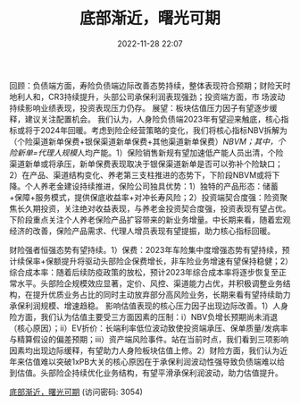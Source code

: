 ﻿---
title: 底部渐近，曙光可期
date: 2022-11-28 22:07
tags:
- 保险行业
updated: 
---

回顾：负债端方面，寿险负债端边际改善态势持续，整体表现符合预期；财险天时地利人和，CR3持续提升，头部公司承保利润表现强劲；投资端方面，市
场波动持续影响业绩表现，投资表现压力仍存。
展望：板块估值压力因子有望逐步缓释，建议关注配置机会。
我们认为，人身险负债端2023年有望迎来触底，核心指标或将于2024年回暖。考虑到险企经营策略的变化，我们将核心指标NBV拆解为（个险渠道新单保费+银保渠道新单保费+其他渠道新单保费）*NBVM；其中，个险新单=代理人规模*人均产能。1）保险销售新规有望加速低产能人员出清，个险渠道新单或将承压，新单保费表现取决于银保渠道新单是否可以弥补个险缺口；2）在产品、渠道结构变化、养老第三支柱推进的态势下，下阶段NBVM或将下降。个人养老金建设持续推进，保险公司独具优势：1）独特的产品形态：储蓄+保障+服务模式，提供保底收益率+对冲长寿风险；2）投资端契合度强：险资聚焦长久期投资，关注绝对收益表现，与养老金投资契合度强，投资表现有望占优。下阶段重点关注个人养老保险产品扩容带来的新业务增量。中长期来看，随着宏观经济的改善，保险产品需求、代理人增员表现有望提振，助力核心指标回暖。
<!-- more -->
财险强者恒强态势有望持续。1）保费：2023年车险集中度增强态势有望持续，预计续保率+保额提升将驱动头部险企保费增长，非车险业务增速有望保持稳健；2）综合成本率：随着后续防疫政策的放松，预计2023年综合成本率将逐步恢复至正常水平。头部险企规模效应显著，定价、风控、渠道能力占优，并积极调整业务结构，在提升优质业务占比的同时主动放弃部分高风险业务，长期来看有望持续助力承保利润规模、增速趋稳。
影响估值表现的核心压力因子出现边际改善。1）人身险方面，我们认为估值主要受三方面因素的压制：i）NBV负增长预期尚未消退（核心原因）；ii）EV折价：长端利率低位波动致使投资端承压、保单质量/发病率与精算假设的偏差预期；iii）资产端风险事件。站在当前时点，我们看到三项影响因素均出现边际缓释，有望助力人身险板块估值上修。2）财险方面，我们认为近年来估值难以突破1xPB大关的核心原因在于承保利润波动性强导致负债端难以给到估值。头部险企持续优化业务结构，有望平滑承保利润波动，助力估值提升。


[底部渐近，曙光可期](https://url12.ctfile.com/f/3948612-735503669-b32666?p=3054)
(访问密码: 3054)
